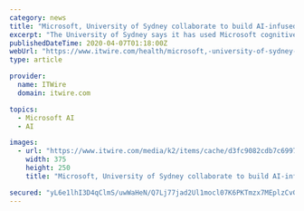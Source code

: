 ```yaml
---
category: news
title: "Microsoft, University of Sydney collaborate to build AI-infused Corona chatbot"
excerpt: "The University of Sydney says it has used Microsoft cognitive services to build an AI-infused bot in “double-quick time” that responds to student enquiries about COVID-19 and provides instant answers to many of their questions. According to Microsoft, the bot has been tackling between 200 and 400 individual student inquiries daily ..."
publishedDateTime: 2020-04-07T01:18:00Z
webUrl: "https://www.itwire.com/health/microsoft,-university-of-sydney-collaborate-to-build-ai-infused-corona-chatbot.html"
type: article

provider:
  name: ITWire
  domain: itwire.com

topics:
  - Microsoft AI
  - AI

images:
  - url: "https://www.itwire.com/media/k2/items/cache/d3fc9082cdb7c699769ec4932d2f1b6f_M.jpg"
    width: 375
    height: 250
    title: "Microsoft, University of Sydney collaborate to build AI-infused Corona chatbot"

secured: "yL6e1lhI3D4qClmS/uwWaHeN/Q7Lj77jad2Ul1mocl07K6PKTmzx7MEplzCvGp/d4TisqS328NvzKt1xajdwhe5qsQV3gQiri1YmyQ1ZVWr5y8tshNhuJSh13p5/swFiQYUDnNk6lGBs6vUGDO2sZHQtHr/zAyKhQUAJM88DhrZDglO3ysByeAUJpvEA4jZsMq8ClyNcwiBBGVH1LNivYuM6nMcF5MwjnvRn+I5My4d7SzDhjDT0j5tLYpwOj8rTWvuiJURlahtGbxwook3dFKAttClFT4tmuKd8RLAaZvX+AFe193GEVXxMK/TOv5Xz;wE9SQVXmyg7xeYZ8U0SM7g=="
---
```


